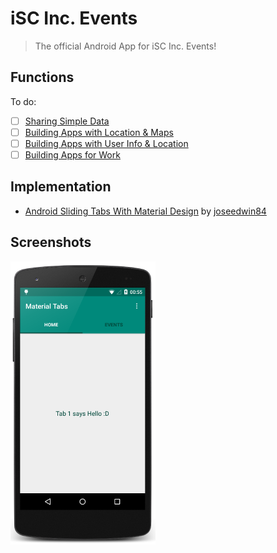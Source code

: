 # iSC Inc. Events

> The official Android App for iSC Inc. Events!

## Functions

To do:
* [ ] [Sharing Simple Data](https://developer.android.com/training/sharing/index.html)
* [ ] [Building Apps with Location & Maps](https://developer.android.com/training/building-location.html)
* [ ] [Building Apps with User Info & Location](https://developer.android.com/training/building-userinfo.html)
* [ ] [Building Apps for Work](https://developer.android.com/training/enterprise/index.html)

## Implementation

* [Android Sliding Tabs With Material Design](https://github.com/joseedwin84/Android-Sliding-Tabs-With-Material-Design) by [joseedwin84](https://github.com/joseedwin84)

## Screenshots
![iSC Inc. Events Android App (alpha version)](/tabpic.png?raw=true "iSC Inc. Events Android App (alpha version)")
